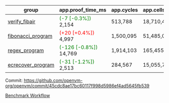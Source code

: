 | group | app.proof_time_ms | app.cycles | app.cells_used | leaf.proof_time_ms | leaf.cycles | leaf.cells_used |
| -- | -- | -- | -- | -- | -- | -- |
| [verify_fibair](https://github.com/openvm-org/openvm/blob/benchmark-results/benchmarks-pr/1327/verify_fibair-45cdc8ae17bc60117f998d5986ef4ad5645fb539.md) |<span style='color: green'>(-7 [-0.3%])</span> 2,154 |  513,788 |  18,710,413 |- | - | - |
| [fibonacci_program](https://github.com/openvm-org/openvm/blob/benchmark-results/benchmarks-pr/1327/fibonacci-45cdc8ae17bc60117f998d5986ef4ad5645fb539.md) |<span style='color: red'>(+20 [+0.4%])</span> 4,997 |  1,500,095 |  51,485,080 |- | - | - |
| [regex_program](https://github.com/openvm-org/openvm/blob/benchmark-results/benchmarks-pr/1327/regex-45cdc8ae17bc60117f998d5986ef4ad5645fb539.md) |<span style='color: green'>(-126 [-0.8%])</span> 14,769 |  1,914,103 |  165,455,373 |- | - | - |
| [ecrecover_program](https://github.com/openvm-org/openvm/blob/benchmark-results/benchmarks-pr/1327/ecrecover-45cdc8ae17bc60117f998d5986ef4ad5645fb539.md) |<span style='color: green'>(-31 [-1.2%])</span> 2,513 |  284,567 |  15,055,723 |- | - | - |


Commit: https://github.com/openvm-org/openvm/commit/45cdc8ae17bc60117f998d5986ef4ad5645fb539

[Benchmark Workflow](https://github.com/openvm-org/openvm/actions/runs/13076733293)

